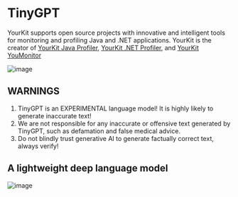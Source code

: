 # TinyGPT

YourKit supports open source projects with innovative and intelligent tools
for monitoring and profiling Java and .NET applications.
YourKit is the creator of <a href="https://www.yourkit.com/java/profiler/">YourKit Java Profiler</a>,
<a href="https://www.yourkit.com/dotnet-profiler/">YourKit .NET Profiler</a>,
and <a href="https://www.yourkit.com/youmonitor/">YourKit YouMonitor</a>

![image](https://www.yourkit.com/images/yklogo.png)

## WARNINGS
1. TinyGPT is an EXPERIMENTAL language model! It is highly likely to generate inaccurate text!
2. We are not responsible for any inaccurate or offensive text generated by TinyGPT, such as defamation and false medical advice.
3. Do not blindly trust generative AI to generate factually correct text, always verify!

## A lightweight deep language model

![image](https://github.com/jessiepathfinder/TinyGPT/assets/55774978/d3ffd06f-38b6-407f-8145-8819caece684)


